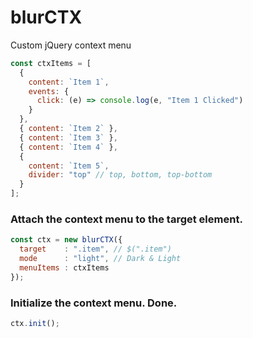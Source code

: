 # blurCTX
Custom jQuery context menu

```js
const ctxItems = [
  {
    content: `Item 1`,
    events: {
      click: (e) => console.log(e, "Item 1 Clicked")
    }
  },
  { content: `Item 2` },
  { content: `Item 3` },
  { content: `Item 4` },
  {
    content: `Item 5`,
    divider: "top" // top, bottom, top-bottom
  }
];
```

### Attach the context menu to the target element.
```js
const ctx = new blurCTX({
  target    : ".item", // $(".item")
  mode      : "light", // Dark & Light
  menuItems : ctxItems
});
```

### Initialize the context menu. Done.
```js
ctx.init();
```
